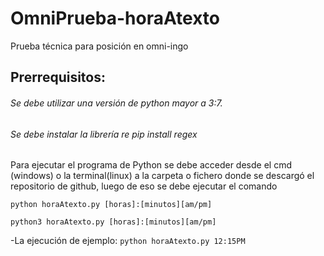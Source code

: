 # OmniPrueba-horaAtexto
 Prueba técnica para posición en omni-ingo

## Prerrequisitos:

###### Se debe utilizar una versión de python mayor a 3:7.

###### Se debe instalar la librería re pip install regex

Para ejecutar el programa de Python se debe acceder desde el cmd (windows) o la terminal(linux) a la carpeta o fichero donde se descargó el repositorio de github, luego de eso se debe ejecutar el comando 
```
python horaAtexto.py [horas]:[minutos][am/pm]

python3 horaAtexto.py [horas]:[minutos][am/pm]
```
-La ejecución de ejemplo: `python horaAtexto.py 12:15PM`

